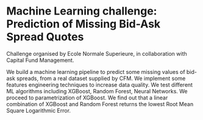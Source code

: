 # Machine Learning challenge: Prediction of Missing Bid-Ask Spread Quotes
Challenge organised by Ecole Normale Superieure, in collaboration with Capital Fund Management.

We build a machine learning pipeline to predict some missing values of bid-ask spreads, from a real dataset supplied by CFM. We implement some features engineering techniques to increase data quality. We test different ML algorithms including XGBoost, Random Forest, Neural Networks. We proceed to parametrization of XGBoost. We find out that a linear combination of XGBoost and Random Forest returns the lowest Root Mean Square Logarithmic Error. 
